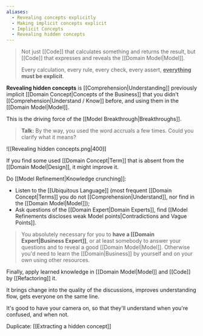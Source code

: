 ```yaml
---
aliases:
  - Revealing concepts explicitly
  - Making implicit concepts explicit
  - Implicit Concepts
  - Revealing hidden concepts
---
```

> Not just [[Code]] that calculates something and returns the result, but [[Code]] that expresses and reveals the [[Domain Model|Model]].
> 
> Every calculation, every rule, every check, every assert, **<u><b>everything</b></u> must be explicit**.

**Revealing hidden concepts** is [[Comprehension|Understanding]] previously implicit [[Domain Concept|Concepts of the Business]] that you didn't [[Comprehension|Understand / Know]] before, and using them in the [[Domain Model|Model]]. 

This is the driving force of the [[Model Breakthrough|Breakthroughs]].

> **Talk:** 
> By the way, you used the word accruals a few times. Could you clarify what it means?

![[Revealing hidden concepts.png|400]]

If you find some used [[Domain Concept|Term]] that is absent from the [[Domain Model|Design]], it might improve it.

Do [[Model Refinement|Knowledge crunching]]:
- Listen to the [[Ubiquitous Language]] (most frequent [[Domain Concept|Terms]] you do not [[Comprehension|Understand]], nor find in the [[Domain Model|Model]]);
- Ask questions of the [[Domain Expert|Domain Experts]], find [[Model Refinements discloses weak Model points|Contradictions and Vague Points]].

> You absolutely necessary for you to **have a [[Domain Expert|Business Expert]]**, or at least somebody to answer your questions and to reveal a good [[Domain Model|Model]]. Otherwise you'd need to learn the [[Domain|Business]] by yourself and on your own using other resources.

Finally, apply learned knowledge in [[Domain Model|Model]] and [[Code]] by [[Refactoring]] it.

It brings change into the quality of the discussions, improves understanding flow, gets everyone on the same line.

It's good to have your camera on, so that they'll understand when you're confused, and when not.

Duplicate: [[Extracting a hidden concept]]
